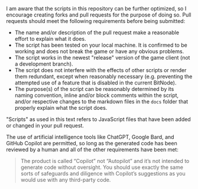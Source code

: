 I am aware that the scripts in this repository can be further optimized, so I encourage creating forks and pull requests for the purpose of doing so. Pull requests should meet the following requirements before being submitted:

- The name and/or description of the pull request make a reasonable effort to explain what it does.
- The script has been tested on your local machine. It is confirmed to be working and does not break the game or have any obvious problems.
- The script works in the newest "release" version of the game client (not a development branch).
- The script does not interfere with the effects of other scripts or render them redundant, except when reasonably necessary (e.g. preventing the attempted use of a feature that is disabled in the current BitNode).
- The purpose(s) of the script can be reasonably determined by its naming convention, inline and/or block comments within the script, and/or respective changes to the markdown files in the `docs` folder that properly explain what the script does.

"Scripts" as used in this text refers to JavaScript files that have been added or changed in your pull request.

The use of artificial intelligence tools like ChatGPT, Google Bard, and GitHub Copilot are permitted, so long as the generated code has been reviewed by a human and all of the other requirements have been met:
> The product is called “Copilot” not “Autopilot” and it’s not intended to generate code without oversight. You should use exactly the same sorts of safeguards and diligence with Copilot’s suggestions as you would use with any third-party code.

